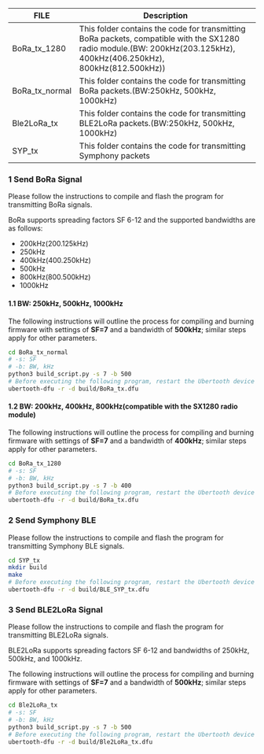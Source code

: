 |FILE|Description|
|---|---|
|BoRa_tx_1280|This folder contains the code for transmitting BoRa packets, compatible with the SX1280 radio module.(BW: 200kHz(203.125kHz), 400kHz(406.250kHz), 800kHz(812.500kHz))|
|BoRa_tx_normal|This folder contains the code for transmitting BoRa packets.(BW:250kHz, 500kHz, 1000kHz)|
|Ble2LoRa_tx|This folder contains the code for transmitting BLE2LoRa packets.(BW:250kHz, 500kHz, 1000kHz)|
|SYP_tx|This folder contains the code for transmitting Symphony packets|

### 1 Send BoRa Signal
Please follow the instructions to compile and flash the program for transmitting BoRa signals.

BoRa supports spreading factors SF 6-12 and the supported bandwidths are as follows:
* 200kHz(200.125kHz)
* 250kHz
* 400kHz(400.250kHz)
* 500kHz
* 800kHz(800.500kHz)
* 1000kHz

#### 1.1 BW: 250kHz, 500kHz, 1000kHz

The following instructions will outline the process for compiling and burning firmware with settings of **SF=7** and a bandwidth of **500kHz**; similar steps apply for other parameters.

```bash
cd BoRa_tx_normal
# -s: SF
# -b: BW, kHz
python3 build_script.py -s 7 -b 500
# Before executing the following program, restart the Ubertooth device to ensure it is in the flashing mode.
ubertooth-dfu -r -d build/BoRa_tx.dfu
```
#### 1.2 BW: 200kHz, 400kHz, 800kHz(compatible with the SX1280 radio module)

The following instructions will outline the process for compiling and burning firmware with settings of **SF=7** and a bandwidth of **400kHz**; similar steps apply for other parameters.

```bash
cd BoRa_tx_1280
# -s: SF
# -b: BW, kHz
python3 build_script.py -s 7 -b 400
# Before executing the following program, restart the Ubertooth device to ensure it is in the flashing mode.
ubertooth-dfu -r -d build/BoRa_tx.dfu
```

### 2 Send Symphony BLE
Please follow the instructions to compile and flash the program for transmitting Symphony BLE signals.

```bash
cd SYP_tx
mkdir build
make
# Before executing the following program, restart the Ubertooth device to ensure it is in the flashing mode.
ubertooth-dfu -r -d build/BLE_SYP_tx.dfu
```

### 3 Send BLE2LoRa Signal
Please follow the instructions to compile and flash the program for transmitting BLE2LoRa signals.

BLE2LoRa supports spreading factors SF 6-12 and bandwidths of 250kHz, 500kHz, and 1000kHz.

The following instructions will outline the process for compiling and burning firmware with settings of **SF=7** and a bandwidth of **500kHz**; similar steps apply for other parameters.

```bash
cd Ble2LoRa_tx
# -s: SF
# -b: BW, kHz
python3 build_script.py -s 7 -b 500
# Before executing the following program, restart the Ubertooth device to ensure it is in the flashing mode.
ubertooth-dfu -r -d build/Ble2LoRa_tx.dfu
```



